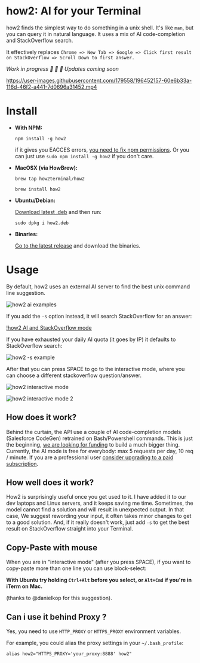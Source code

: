 # how2: AI for your Terminal


how2 finds the simplest way to do something in a unix shell.
It's like `man`, but you can query it in natural language. It uses a mix of AI code-completion and StackOverflow search.

It effectively replaces `Chrome => New Tab => Google => Click first result on StackOverflow => Scroll Down to first answer.`

*Work in progress 🚧 🚧 🚧 Updates coming soon*

https://user-images.githubusercontent.com/179558/196452157-60e6b33a-116d-46f2-a441-7d0696a31452.mp4


# Install
* **With NPM:**

    `npm install -g how2`

    if it gives you EACCES errors, [you need to fix npm permissions](https://docs.npmjs.com/getting-started/fixing-npm-permissions). Or you can just use `sudo npm install -g how2` if you don't care.


* **MacOSX (via HowBrew):**

    `brew tap how2terminal/how2`

    `brew install how2`


* **Ubuntu/Debian:**

    [Download latest .deb](https://github.com/santinic/how2/releases/latest/how2.deb) and then run:

    `sudo dpkg i how2.deb`

* **Binaries:**
    
    [Go to the latest release](https://github.com/santinic/how2/releases/latest) and download the binaries.



# Usage
By default, how2 uses an external AI server to find the best unix command line suggestion.

![how2 ai examples](https://raw.githubusercontent.com/santinic/how2/master/img/ai.png)

If you add the `-s` option instead, it will search StackOverflow for an answer:

[!how2 AI and StackOverflow mode](https://raw.githubusercontent.com/santinic/how2/master/img/modes.png)

If you have exhausted your daily AI quota (it goes by IP) it defaults to StackOverflow search:

![how2 -s example](https://raw.githubusercontent.com/santinic/how2/master/img/s.png)

After that you can press SPACE to go to the interactive mode, where you can choose a different stackoverflow question/answer.

![how2 interactive mode](https://raw.githubusercontent.com/santinic/how2/master/img/interactive.png)

![how2 interactive mode 2](https://raw.githubusercontent.com/santinic/how2/master/img/interactive2.png)


[//]: # (You can use `-l lang` to find answers for other languages:)
[//]: # (![-l python]&#40;https://raw.githubusercontent.com/santinic/how2/master/img/python.png&#41;)


## How does it work?
Behind the curtain, the API use a couple of AI code-completion models (Salesforce CodeGen) 
retrained on Bash/Powershell commands.
This is just the beginning, 
[we are looking for funding](https://how2terminal.com/invest) to build a much bigger thing.
Currently, the AI mode is free for everybody: max 5 requests per day, 10 req / minute.
If you are a professional user [consider upgrading to a paid subscription](https://how2terminal.com/pricing).


## How well does it work?
How2 is surprisingly useful once you get used to it. 
I have added it to our dev laptops
and Linux servers, and it keeps saving me time.
Sometimes, the model cannot find a solution and will result in unexpected output. 
In that case, We suggest rewording your input, it often takes minor changes to get to a good solution.
And, if it really doesn't work, just add `-s` to get the best result on StackOverflow straight into
your Terminal.


## Copy-Paste with mouse
When you are in "interactive mode" (after you press SPACE), if you want to copy-paste more than one line you can use block-select:

**With Ubuntu try holding `Ctrl+Alt` before you select, or `Alt+Cmd` if you're in iTerm on Mac.**

(thanks to @danielkop for this suggestion).

## Can i use it behind Proxy ?
Yes, you need to use `HTTP_PROXY` or `HTTPS_PROXY` environment variables.

For example, you could alias the proxy settings in your `~/.bash_profile`:

`alias how2="HTTPS_PROXY='your_proxy:8888' how2"`
